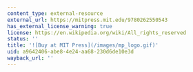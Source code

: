 ```yaml
---
content_type: external-resource
external_url: https://mitpress.mit.edu/9780262550543
has_external_license_warning: true
license: https://en.wikipedia.org/wiki/All_rights_reserved
status: ''
title: '![Buy at MIT Press](/images/mp_logo.gif)'
uid: a9642406-abe8-4e24-aa68-230d6de10e3d
wayback_url: ''
---
```

